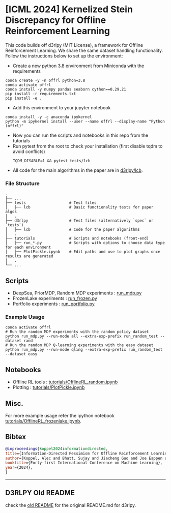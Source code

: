 [//]: # (<p align="center"><img align="center" width="300px" src="assets/logo.png"></p>)

# [ICML 2024] Kernelized Stein Discrepancy for Offline Reinforcement Learning

This code builds off d3rlpy (MIT License), a framework for Offline Reinforcement Learning.
We share the same dataset handling functionality.
Follow the instructions below to set up the environment:

- Create a new python 3.8 environment from Miniconda with the requirements

```
conda create -y -n offrl python=3.8 
conda activate offrl
conda install -y numpy pandas seaborn cython==0.29.21
pip install -r requirements.txt
pip install -e .
```

- Add this environment to your jupyter notebook

```
conda install -y -c anaconda ipykernel
python -m ipykernel install --user --name offrl --display-name "Python (offrl)"
```

- Now you can run the scripts and notebooks in this repo from the tutorials
- Run pytest from the root to check your installation (first disable tqdm to avoid conflicts)
  ```
  TQDM_DISABLE=1 && pytest tests/lcb
  ```
- All code for the main algorithms in the paper are in [d3rlpy/lcb](d3rlpy/lcb).

### File Structure
```
.
├── ...
├── tests                   # Test files
│   ├── lcb                 # Basic functionality tests for paper algos
│   .
├── d3rlpy                  # Test files (alternatively `spec` or `tests`)
│   ├── lcb                 # Code for the paper algorithms
│   .
├── tutorials               # Scripts and notebooks (front-end)
│   ├── run_*.py            # Scripts with options to choose data type for each environment
│   ├── PlotPickle.ipynb    # Edit paths and use to plot graphs once results are generated
│   .
└── ...
```

## Scripts

- DeepSea, PriorMDP, Random MDP experiments : [run_mdp.py](tutorials/run_mdp.py)
- FrozenLake experiments : [run_frozen.py](tutorials/run_frozen.py)
- Portfolio experiments : [run_portfolio.py](tutorials/run_portfolio.py)

### Example Usage

```
conda activate offrl
# Run the random MDP experiments with the random policy dataset
python run_mdp.py --run-mode all --extra-exp-prefix run_random_test --dataset rand
# Run the random MDP Q-learning experiments with the easy dataset
python run_mdp.py --run-mode qling --extra-exp-prefix run_random_test --dataset easy

```

## Notebooks

- Offline RL tools : [tutorials/OfflineRL_random.ipynb](tutorials/OfflineRL_random.ipynb)
- Plotting : [tutorials/PlotPickle.ipynb](tutorials/PlotPickle.ipynb)

## Misc.

For more example usage refer the ipython notebook  [tutorials/OfflineRL_frozenlake.ipynb](tutorials/OfflineRL_frozenlake.ipynb).

## Bibtex

```bibtex
@inproceedings{koppel2024informationdirected,
title={Information-Directed Pessimism for Offline Reinforcement Learning},
author={Koppel, Alec and Bhatt, Sujay and Jiacheng Guo and Joe Eappen and Mengdi Wang and Ganesh, Sumitra},
booktitle={Forty-first International Conference on Machine Learning},
year={2024},
}
```


---
## D3RLPY Old README

check the [old README](https://github.com/jeappen/idp-offline-rl/blob/a11b15db1e60d47296fdc7e7880fe1165803138a/README.md) for the original README.md for d3rlpy.
